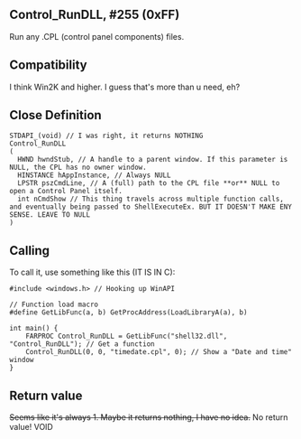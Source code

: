 ## Control_RunDLL, #255 (0xFF)

Run any .CPL (control panel components) files.

## Compatibility

I think Win2K and higher. I guess that's more than u need, eh?

## Close Definition
```
STDAPI_(void) // I was right, it returns NOTHING
Control_RunDLL
(
  HWND hwndStub, // A handle to a parent window. If this parameter is NULL, the CPL has no owner window.
  HINSTANCE hAppInstance, // Always NULL
  LPSTR pszCmdLine, // A (full) path to the CPL file **or** NULL to open a Control Panel itself.
  int nCmdShow // This thing travels across multiple function calls, and eventually being passed to ShellExecuteEx. BUT IT DOESN'T MAKE ENY SENSE. LEAVE TO NULL
)
```
## Calling
To call it, use something like this (IT IS IN C):

```
#include <windows.h> // Hooking up WinAPI

// Function load macro
#define GetLibFunc(a, b) GetProcAddress(LoadLibraryA(a), b)

int main() {
	FARPROC Control_RunDLL = GetLibFunc("shell32.dll", "Control_RunDLL"); // Get a function
	Control_RunDLL(0, 0, "timedate.cpl", 0); // Show a "Date and time" window
}
```

## Return value
~~Seems like it's always 1. Maybe it returns nothing, I have no idea.~~
No return value! VOID
